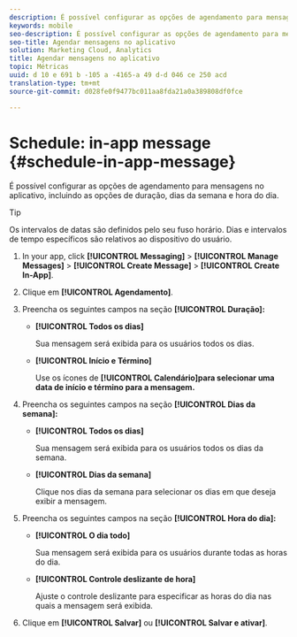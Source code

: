 ```yaml
---
description: É possível configurar as opções de agendamento para mensagens no aplicativo, incluindo as opções de duração, dias da semana e hora do dia.
keywords: mobile
seo-description: É possível configurar as opções de agendamento para mensagens no aplicativo, incluindo as opções de duração, dias da semana e hora do dia.
seo-title: Agendar mensagens no aplicativo
solution: Marketing Cloud, Analytics
title: Agendar mensagens no aplicativo
topic: Métricas
uuid: d 10 e 691 b -105 a -4165-a 49 d-d 046 ce 250 acd
translation-type: tm+mt
source-git-commit: d028fe0f9477bc011aa8fda21a0a389808df0fce

---
```



# Schedule: in-app message {#schedule-in-app-message}

É possível configurar as opções de agendamento para mensagens no aplicativo, incluindo as opções de duração, dias da semana e hora do dia.

>[!TIP]
>
>Os intervalos de datas são definidos pelo seu fuso horário. Dias e intervalos de tempo específicos são relativos ao dispositivo do usuário.

1. In your app, click **[!UICONTROL Messaging]** &gt; **[!UICONTROL Manage Messages]** &gt; **[!UICONTROL Create Message]** &gt; **[!UICONTROL Create In-App]**.
1. Clique em **[!UICONTROL Agendamento]**.
1. Preencha os seguintes campos na seção **[!UICONTROL Duração]:**

   * **[!UICONTROL Todos os dias]**

      Sua mensagem será exibida para os usuários todos os dias.

   * **[!UICONTROL Início e Término]**

      Use os ícones de **[!UICONTROL Calendário]para selecionar uma data de início e término para a mensagem.**

1. Preencha os seguintes campos na seção **[!UICONTROL Dias da semana]:**

   * **[!UICONTROL Todos os dias]**

      Sua mensagem será exibida para os usuários todos os dias da semana.

   * **[!UICONTROL Dias da semana]**

      Clique nos dias da semana para selecionar os dias em que deseja exibir a mensagem.

1. Preencha os seguintes campos na seção **[!UICONTROL Hora do dia]:**

   * **[!UICONTROL O dia todo]**

      Sua mensagem será exibida para os usuários durante todas as horas do dia.

   * **[!UICONTROL Controle deslizante de hora]**

      Ajuste o controle deslizante para especificar as horas do dia nas quais a mensagem será exibida.

1. Clique em **[!UICONTROL Salvar]** ou **[!UICONTROL Salvar e ativar]**.
